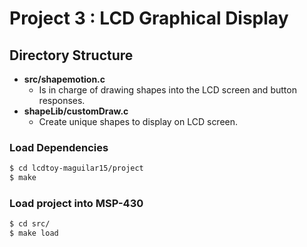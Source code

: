 # Project 3 : LCD Graphical Display 


## Directory Structure 

* **src/shapemotion.c** 
    * Is in charge of drawing shapes into the LCD screen and button responses. 
* **shapeLib/customDraw.c** 
    * Create unique shapes to display on LCD screen. 
    
### Load Dependencies 

```bash 
$ cd lcdtoy-maguilar15/project
$ make 
```

### Load project into MSP-430
```bash 
$ cd src/ 
$ make load 
```